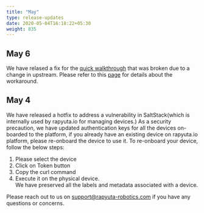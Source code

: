 ```yaml
---
title: "May"
type: release-updates
date: 2020-05-04T16:18:22+05:30
weight: 835
---
```

## May 6

We have relased a fix for the [quick walkthrough](/quick-walkthrough/) that was broken due to a change in upstream. Please refer to this [page](/build-solutions/quirks/rosbridge-compatibility) for details about the workaround.

## May 4

We have released a hotfix to address a vulnerability in SaltStack(which is internally used by rapyuta.io for managing devices.) 
As a security precaution, we have updated authentication keys for all the devices on-boarded to the platform, if you already have an existing device on rapyuta.io platform, please re-onboard the device to use it. 
To re-onboard your device, follow the below steps:     
1. Please select the device    
2. Click on Token button     
3. Copy the curl command    
4. Execute it on the physical device.     
We have preserved all the labels and metadata associated with a device.

Please reach out to us on support@rapyuta-robotics.com if you have any questions or concerns.

